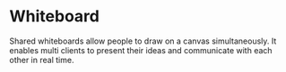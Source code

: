 # Whiteboard

Shared whiteboards allow people to draw on a canvas simultaneously. It enables multi clients to present their ideas and communicate with each other in real time.

